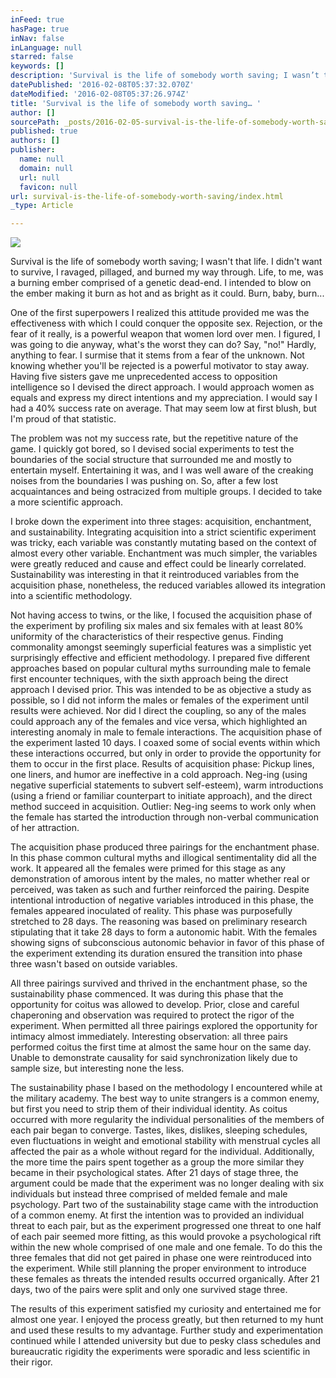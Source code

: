 ```yaml
---
inFeed: true
hasPage: true
inNav: false
inLanguage: null
starred: false
keywords: []
description: 'Survival is the life of somebody worth saving; I wasn’t that life. I didn’t want to survive, I ravaged, pillaged, and burned my way through.'
datePublished: '2016-02-08T05:37:32.070Z'
dateModified: '2016-02-08T05:37:26.974Z'
title: 'Survival is the life of somebody worth saving… '
author: []
sourcePath: _posts/2016-02-05-survival-is-the-life-of-somebody-worth-saving.md
published: true
authors: []
publisher:
  name: null
  domain: null
  url: null
  favicon: null
url: survival-is-the-life-of-somebody-worth-saving/index.html
_type: Article

---
```

![](https://the-grid-user-content.s3-us-west-2.amazonaws.com/54d3b306-77fe-4cb7-b86e-6122fe08dc44.jpg)

Survival is the life of somebody worth saving; I wasn't that life. I didn't want to survive, I ravaged, pillaged, and burned my way through. Life, to me, was a burning ember comprised of a genetic dead-end. I intended to blow on the ember making it burn as hot and as bright as it could. Burn, baby, burn...

One of the first superpowers I realized this attitude provided me was the effectiveness with which I could conquer the opposite sex. Rejection, or the fear of it really, is a powerful weapon that women lord over men. I figured, I was going to die anyway, what's the worst they can do? Say, "no!" Hardly, anything to fear. I surmise that it stems from a fear of the unknown. Not knowing whether you'll be rejected is a powerful motivator to stay away. Having five sisters gave me unprecedented access to opposition intelligence so I devised the direct approach. I would approach women as equals and express my direct intentions and my appreciation. I would say I had a 40% success rate on average. That may seem low at first blush, but I'm proud of that statistic.

The problem was not my success rate, but the repetitive nature of the game. I quickly got bored, so I devised social experiments to test the boundaries of the social structure that surrounded me and mostly to entertain myself. Entertaining it was, and I was well aware of the creaking noises from the boundaries I was pushing on. So, after a few lost acquaintances and being ostracized from multiple groups. I decided to take a more scientific approach.

I broke down the experiment into three stages: acquisition, enchantment, and sustainability. Integrating acquisition into a strict scientific experiment was tricky, each variable was constantly mutating based on the context of almost every other variable. Enchantment was much simpler, the variables were greatly reduced and cause and effect could be linearly correlated. Sustainability was interesting in that it reintroduced variables from the acquisition phase, nonetheless, the reduced variables allowed its integration into a scientific methodology.

Not having access to twins, or the like, I focused the acquisition phase of the experiment by profiling six males and six females with at least 80% uniformity of the characteristics of their respective genus. Finding commonality amongst seemingly superficial features was a simplistic yet surprisingly effective and efficient methodology. I prepared five different approaches based on popular cultural myths surrounding male to female first encounter techniques, with the sixth approach being the direct approach I devised prior. This was intended to be as objective a study as possible, so I did not inform the males or females of the experiment until results were achieved. Nor did I direct the coupling, so any of the males could approach any of the females and vice versa, which highlighted an interesting anomaly in male to female interactions. The acquisition phase of the experiment lasted 10 days. I coaxed some of social events within which these interactions occurred, but only in order to provide the opportunity for them to occur in the first place. Results of acquisition phase: Pickup lines, one liners, and humor are ineffective in a cold approach. Neg-ing (using negative superficial statements to subvert self-esteem), warm introductions (using a friend or familiar counterpart to initiate approach), and the direct method succeed in acquisition. Outlier: Neg-ing seems to work only when the female has started the introduction through non-verbal communication of her attraction.

The acquisition phase produced three pairings for the enchantment phase. In this phase common cultural myths and illogical sentimentality did all the work. It appeared all the females were primed for this stage as any demonstration of amorous intent by the males, no matter whether real or perceived, was taken as such and further reinforced the pairing. Despite intentional introduction of negative variables introduced in this phase, the females appeared inoculated of reality. This phase was purposefully stretched to 28 days. The reasoning was based on preliminary research stipulating that it take 28 days to form a autonomic habit. With the females showing signs of subconscious autonomic behavior in favor of this phase of the experiment extending its duration ensured the transition into phase three wasn't based on outside variables.

All three pairings survived and thrived in the enchantment phase, so the sustainability phase commenced. It was during this phase that the opportunity for coitus was allowed to develop. Prior, close and careful chaperoning and observation was required to protect the rigor of the experiment. When permitted all three pairings explored the opportunity for intimacy almost immediately. Interesting observation: all three pairs performed coitus the first time at almost the same hour on the same day. Unable to demonstrate causality for said synchronization likely due to sample size, but interesting none the less.

The sustainability phase I based on the methodology I encountered while at the military academy. The best way to unite strangers is a common enemy, but first you need to strip them of their individual identity. As coitus occurred with more regularity the individual personalities of the members of each pair began to converge. Tastes, likes, dislikes, sleeping schedules, even fluctuations in weight and emotional stability with menstrual cycles all affected the pair as a whole without regard for the individual. Additionally, the more time the pairs spent together as a group the more similar they became in their psychological states. After 21 days of stage three, the argument could be made that the experiment was no longer dealing with six individuals but instead three comprised of melded female and male psychology. Part two of the sustainability stage came with the introduction of a common enemy. At first the intention was to provided an individual threat to each pair, but as the experiment progressed one threat to one half of each pair seemed more fitting, as this would provoke a psychological rift within the new whole comprised of one male and one female. To do this the three females that did not get paired in phase one were reintroduced into the experiment. While still planning the proper environment to introduce these females as threats the intended results occurred organically. After 21 days, two of the pairs were split and only one survived stage three.

The results of this experiment satisfied my curiosity and entertained me for almost one year. I enjoyed the process greatly, but then returned to my hunt and used these results to my advantage. Further study and experimentation continued while I attended university but due to pesky class schedules and bureaucratic rigidity the experiments were sporadic and less scientific in their rigor.